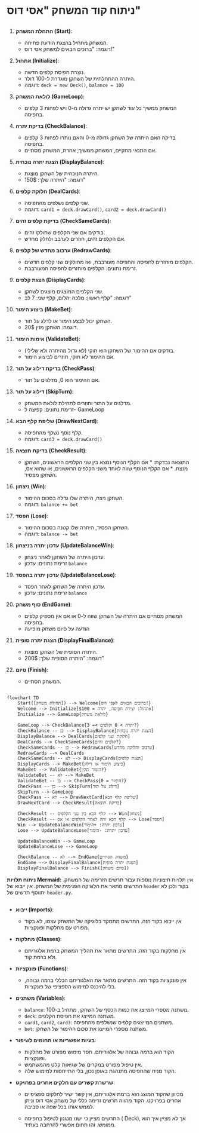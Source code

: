 # ניתוח קוד המשחק "אסי דוס"

## <algorithm>

1.  **התחלת המשחק (Start)**:
    *   המשחק מתחיל בהצגת הודעת פתיחה.
    *   דוגמה: "ברוכים הבאים למשחק אסי דוס!"

2.  **אתחול (Initialize)**:
    *   נוצרת חפיסת קלפים חדשה.
    *   היתרה ההתחלתית של השחקן מוגדרת ל-100 דולר.
    *   דוגמה: `deck = new Deck()`, `balance = 100`

3.  **לולאת המשחק (GameLoop)**:
    *   המשחק ממשיך כל עוד לשחקן יש יתרה גדולה מ-0 ויש לפחות 3 קלפים בחפיסה.

4.  **בדיקת יתרה (CheckBalance)**:
    *   בדיקה האם היתרה של השחקן גדולה מ-0 והאם נותרו לפחות 3 קלפים בחפיסה.
    *   אם התנאי מתקיים, המשחק ממשיך; אחרת, המשחק מסתיים.

5.  **הצגת יתרה נוכחית (DisplayBalance)**:
    *   היתרה הנוכחית של השחקן מוצגת.
    *   דוגמה: "היתרה שלך: 150$"

6.  **חלוקת קלפים (DealCards)**:
    *   שני קלפים נשלפים מהחפיסה.
    *   דוגמה: `card1 = deck.drawCard()`, `card2 = deck.drawCard()`

7.  **בדיקת קלפים זהים (CheckSameCards)**:
    *   בודקים אם שני הקלפים שחולקו זהים.
    *   אם הקלפים זהים, חוזרים לערבב ולחלק מחדש.

8.  **ערבוב מחדש של קלפים (RedrawCards)**:
    *   הקלפים מוחזרים לחפיסה והחפיסה מעורבבת, ואז מחולקים שני קלפים חדשים.
    *   זרימת נתונים: הקלפים מוחזרים לחפיסה המעורבבת.

9.  **הצגת קלפים (DisplayCards)**:
    *   שני הקלפים המוצגים מוצגים לשחקן.
    *   דוגמה: "קלף ראשון: מלכה יהלום, קלף שני: 7 לב"

10. **ביצוע הימור (MakeBet)**:
     *   השחקן יכול לבצע הימור או לדלג על תור.
     *   דוגמה: השחקן מזין 20$.

11. **אימות הימור (ValidateBet)**:
     *   בודקים אם ההימור של השחקן הוא חוקי (לא גדול מהיתרה ולא שלילי).
     *   אם ההימור לא חוקי, חוזרים לביצוע הימור.

12. **בדיקת דילוג על תור (CheckPass)**:
     *   אם ההימור הוא 0, מדלגים על תור.

13. **דילוג על תור (SkipTurn)**:
     *   מדלגים על התור וחוזרים לתחילת לולאת המשחק.
     *   זרימת נתונים: קפיצה ל- GameLoop

14. **שליפת קלף הבא (DrawNextCard)**:
     *   קלף נוסף נשלף מהחפיסה.
     *   דוגמה: `card3 = deck.drawCard()`

15. **בדיקת תוצאה (CheckResult)**:
     *   התוצאה נבדקת:
        *   אם הקלף הנוסף נמצא בין שני הקלפים הראשונים, השחקן מנצח.
        *   אם הקלף הנוסף שווה לאחד משני הקלפים הראשונים, או שהוא אס, השחקן מפסיד.

16. **ניצחון (Win)**:
     *   השחקן ניצח, היתרה שלו גדלה בסכום ההימור.
     *   דוגמה: `balance += bet`

17. **הפסד (Lose)**:
     *   השחקן הפסיד, היתרה שלו קטנה בסכום ההימור.
     *   דוגמה: `balance -= bet`

18. **עדכון יתרה בניצחון (UpdateBalanceWin)**:
     *   עדכון היתרה של השחקן לאחר ניצחון.
     *   זרימת נתונים: עדכון `balance`

19. **עדכון יתרה בהפסד (UpdateBalanceLose)**:
     *   עדכון היתרה של השחקן לאחר הפסד.
     *   זרימת נתונים: עדכון `balance`

20. **סוף משחק (EndGame)**:
      *   המשחק מסתיים אם היתרה של השחקן שווה ל-0 או אם אין מספיק קלפים בחפיסה.
      *  הודעה על סיום משחק מופיעה

21. **הצגת יתרה סופית (DisplayFinalBalance)**:
     *   היתרה הסופית של השחקן מוצגת.
     *   דוגמה: "היתרה הסופית שלך: 200$"

22. **סיום (Finish)**:
     *   המשחק הסתיים.

## <mermaid>

```mermaid
flowchart TD
    Start([תחילת משחק]) --> Welcome{ברוכים הבאים לאסי דוס!}
    Welcome --> Initialize[אתחול: יצירת חפיסה, יתרה = $100]
    Initialize --> GameLoop{לולאת משחק}

    GameLoop --> CheckBalance{יתרה > 0 וקלפים >= 3?}
    CheckBalance -- כן --> DisplayBalance[הצגת יתרה נוכחית]
    DisplayBalance --> DealCards[חלוקת שני קלפים]
    DealCards --> CheckSameCards{קלפים זהים?}
    CheckSameCards -- כן --> RedrawCards[ערבוב וחלוקה מחדש]
    RedrawCards --> DealCards
    CheckSameCards -- לא --> DisplayCards[הצגת קלפים]
    DisplayCards --> MakeBet{ביצוע הימור או דילוג}
    MakeBet --> ValidateBet{הימור תקין?}
    ValidateBet -- לא --> MakeBet
    ValidateBet -- כן --> CheckPass{הימור = 0?}
    CheckPass -- כן --> SkipTurn[דילוג על תור]
    SkipTurn --> GameLoop
    CheckPass -- לא --> DrawNextCard[שליפת קלף הבא]
    DrawNextCard --> CheckResult{בדיקת תוצאה}

    CheckResult -- קלף הבא בין שני הקלפים --> Win[ניצחון]
    CheckResult -- קלף הבא זהה לאחד הקלפים או אס --> Lose[הפסד]
    Win --> UpdateBalanceWin[עדכון יתרה: +הימור]
    Lose --> UpdateBalanceLose[עדכון יתרה: -הימור]

    UpdateBalanceWin --> GameLoop
    UpdateBalanceLose --> GameLoop

    CheckBalance -- לא --> EndGame{משחק הסתיים}
    EndGame --> DisplayFinalBalance[הצגת יתרה סופית]
    DisplayFinalBalance --> Finish([סיום משחק])

```
**ניתוח תלויות Mermaid:**
אין תלויות חיצוניות נוספות עבור תרשים הזרימה של המשחק. התרשים מתאר את הלוגיקה הפנימית של המשחק.
אין ייבוא של `header` בקוד ולכן לא יתווסף תרשים של `header.py`.

## <explanation>

*   **ייבוא (Imports)**:
    *   אין ייבוא בקוד הזה. התרשים מתמקד בלוגיקה של המשחק עצמו, לא בקוד מפורט עם מחלקות ופונקציות.

*   **מחלקות (Classes)**:
    *   אין מחלקות בקוד הזה. התרשים מתאר את תהליך המשחק ברמת אלגוריתם ולא ברמת קוד.

*   **פונקציות (Functions)**:
    *   אין פונקציות בקוד הזה. התרשים מתאר את האלגוריתם הכללי ברמה גבוהה, בלי להיכנס למימוש הספציפי של פונקציות.
    
*   **משתנים (Variables)**:
    *   `balance`: משתנה מספרי המייצג את כמות הכסף של השחקן, מתחיל ב-100.
    *   `deck`: משתנה המייצג את חפיסת הקלפים.
    *   `card1`, `card2`, `card3`: משתנים המייצגים קלפים שנשלפים מהחפיסה.
    *   `bet`: משתנה מספרי המייצג את סכום ההימור של השחקן.

*   **בעיות אפשריות או תחומים לשיפור**:
    *   הקוד הוא ברמה גבוהה של אלגוריתם. חסר מימוש מפורט של מחלקות ופונקציות.
    *   אין טיפול מפורט במקרים של שגיאות קלט מהמשתמש.
    *   הקוד מניח שהחפיסה מתנהגת באופן נכון, בלי התייחסות למימוש שלה.

*   **שרשרת קשרים עם חלקים אחרים בפרויקט**:
    *   מכיוון שהקוד המוצג הוא ברמת אלגוריתם, אין קשר ישיר לחלקים ספציפיים אחרים בפרויקט. הקוד מהווה תרשים זרימה כללי של משחק אסי דוס וניתן לממש אותו בכל שפה או סביבה.

    *    התרשים מציין כי ישנו מנגנון לטיפול בחפיסה ( Deck), אך לא מציין איך הוא ממומש. זהו תחום אפשרי להרחבה בעתיד.